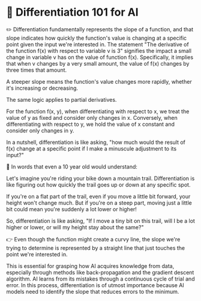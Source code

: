 # 💎 Differentiation 101 for AI

✏️ Differentiation fundamentally represents the slope of a function, and that slope indicates how quickly the function's value is changing at a specific point given the input we're interested in.
The statement "The derivative of the function f(x) with respect to variable v is 3" signifies the impact a small change in variable v has on the value of function f(x). Specifically, it implies that when v changes by a very small amount, the value of f(x) changes by three times that amount.

A steeper slope means the function's value changes more rapidly, whether it's increasing or decreasing.

The same logic applies to partial derivatives.

For the function f(x, y), when differentiating with respect to x, we treat the value of y as fixed and consider only changes in x. Conversely, when differentiating with respect to y, we hold the value of x constant and consider only changes in y.

In a nutshell, differentiation is like asking, "how much would the result of f(x) change at a specific point if I make a minuscule adjustment to its input?"

👦 In words that even a 10 year old would understand:

Let's imagine you're riding your bike down a mountain trail. Differentiation is like figuring out how quickly the trail goes up or down at any specific spot.

If you're on a flat part of the trail, even if you move a little bit forward, your height won't change much. But if you're on a steep part, moving just a little bit could mean you're suddenly a lot lower or higher!

So, differentiation is like asking, "If I move a tiny bit on this trail, will I be a lot higher or lower, or will my height stay about the same?"

👉 Even though the function might create a curvy line, the slope we're trying to determine is represented by a straight line that just touches the point we're interested in.

This is essential for grasping how AI acquires knowledge from data, especially through methods like back-propagation and the gradient descent algorithm. AI learns from its mistakes through a continuous cycle of trial and error. In this process, differentiation is of utmost importance because AI models need to identify the slope that reduces errors to the minimum.

